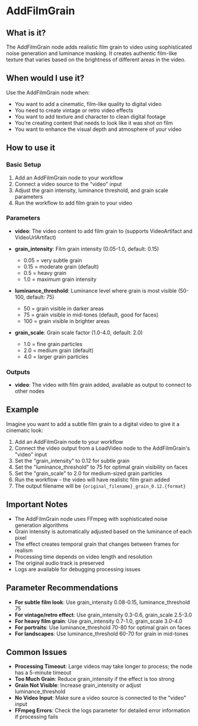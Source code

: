 # AddFilmGrain

## What is it?

The AddFilmGrain node adds realistic film grain to video using sophisticated noise generation and luminance masking. It creates authentic film-like texture that varies based on the brightness of different areas in the video.

## When would I use it?

Use the AddFilmGrain node when:

- You want to add a cinematic, film-like quality to digital video
- You need to create vintage or retro video effects
- You want to add texture and character to clean digital footage
- You're creating content that needs to look like it was shot on film
- You want to enhance the visual depth and atmosphere of your video

## How to use it

### Basic Setup

1. Add an AddFilmGrain node to your workflow
1. Connect a video source to the "video" input
1. Adjust the grain intensity, luminance threshold, and grain scale parameters
1. Run the workflow to add film grain to your video

### Parameters

- **video**: The video content to add film grain to (supports VideoArtifact and VideoUrlArtifact)

- **grain_intensity**: Film grain intensity (0.05-1.0, default: 0.15)

    - 0.05 = very subtle grain
    - 0.15 = moderate grain (default)
    - 0.5 = heavy grain
    - 1.0 = maximum grain intensity

- **luminance_threshold**: Luminance level where grain is most visible (50-100, default: 75)

    - 50 = grain visible in darker areas
    - 75 = grain visible in mid-tones (default, good for faces)
    - 100 = grain visible in brighter areas

- **grain_scale**: Grain scale factor (1.0-4.0, default: 2.0)

    - 1.0 = fine grain particles
    - 2.0 = medium grain (default)
    - 4.0 = larger grain particles

### Outputs

- **video**: The video with film grain added, available as output to connect to other nodes

## Example

Imagine you want to add a subtle film grain to a digital video to give it a cinematic look:

1. Add an AddFilmGrain node to your workflow
1. Connect the video output from a LoadVideo node to the AddFilmGrain's "video" input
1. Set the "grain_intensity" to 0.12 for subtle grain
1. Set the "luminance_threshold" to 75 for optimal grain visibility on faces
1. Set the "grain_scale" to 2.0 for medium-sized grain particles
1. Run the workflow - the video will have realistic film grain added
1. The output filename will be `{original_filename}_grain_0.12.{format}`

## Important Notes

- The AddFilmGrain node uses FFmpeg with sophisticated noise generation algorithms
- Grain intensity is automatically adjusted based on the luminance of each pixel
- The effect creates temporal grain that changes between frames for realism
- Processing time depends on video length and resolution
- The original audio track is preserved
- Logs are available for debugging processing issues

## Parameter Recommendations

- **For subtle film look**: Use grain_intensity 0.08-0.15, luminance_threshold 75
- **For vintage/retro effect**: Use grain_intensity 0.3-0.6, grain_scale 2.5-3.0
- **For heavy film grain**: Use grain_intensity 0.7-1.0, grain_scale 3.0-4.0
- **For portraits**: Use luminance_threshold 70-80 for optimal grain on faces
- **For landscapes**: Use luminance_threshold 60-70 for grain in mid-tones

## Common Issues

- **Processing Timeout**: Large videos may take longer to process; the node has a 5-minute timeout
- **Too Much Grain**: Reduce grain_intensity if the effect is too strong
- **Grain Not Visible**: Increase grain_intensity or adjust luminance_threshold
- **No Video Input**: Make sure a video source is connected to the "video" input
- **FFmpeg Errors**: Check the logs parameter for detailed error information if processing fails

